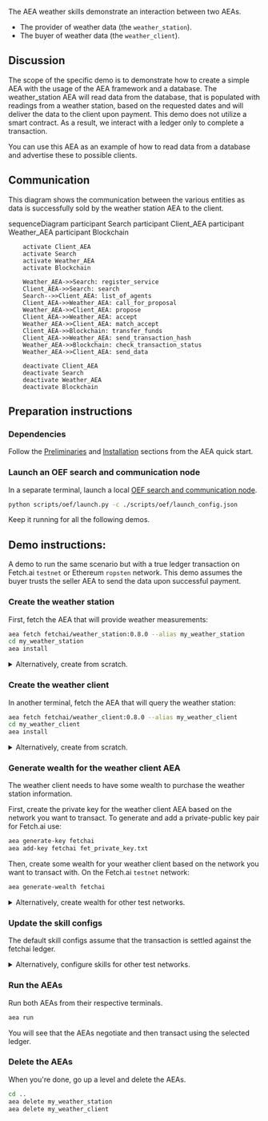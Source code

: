 The AEA weather skills demonstrate an interaction between two AEAs.

* The provider of weather data (the `weather_station`).
* The buyer of weather data (the `weather_client`).

## Discussion

The scope of the specific demo is to demonstrate how to create a simple AEA with the usage of the AEA framework and a database. The weather_station AEA
will read data from the database, that is populated with readings from a weather station, based on the requested dates and will deliver the data to the client upon payment.
This demo does not utilize a smart contract. As a result, we interact with a ledger only to complete a transaction.

You can use this AEA as an example of how to read data from a database and advertise these to possible clients.  

## Communication

This diagram shows the communication between the various entities as data is successfully sold by the weather station AEA to the client. 

<div class="mermaid">
    sequenceDiagram
        participant Search
        participant Client_AEA
        participant Weather_AEA
        participant Blockchain
    
        activate Client_AEA
        activate Search
        activate Weather_AEA
        activate Blockchain
        
        Weather_AEA->>Search: register_service
        Client_AEA->>Search: search
        Search-->>Client_AEA: list_of_agents
        Client_AEA->>Weather_AEA: call_for_proposal
        Weather_AEA->>Client_AEA: propose
        Client_AEA->>Weather_AEA: accept
        Weather_AEA->>Client_AEA: match_accept
        Client_AEA->>Blockchain: transfer_funds
        Client_AEA->>Weather_AEA: send_transaction_hash
        Weather_AEA->>Blockchain: check_transaction_status
        Weather_AEA->>Client_AEA: send_data
        
        deactivate Client_AEA
        deactivate Search
        deactivate Weather_AEA
        deactivate Blockchain
       
</div>

## Preparation instructions

### Dependencies

Follow the <a href="../quickstart/#preliminaries">Preliminaries</a> and <a href="../quickstart/#installation">Installation</a> sections from the AEA quick start.

### Launch an OEF search and communication node

In a separate terminal, launch a local [OEF search and communication node](../oef-ledger).
``` bash
python scripts/oef/launch.py -c ./scripts/oef/launch_config.json
```

Keep it running for all the following demos.

## Demo instructions:

A demo to run the same scenario but with a true ledger transaction on Fetch.ai `testnet` or Ethereum `ropsten` network. This demo assumes the buyer
trusts the seller AEA to send the data upon successful payment.

### Create the weather station

First, fetch the AEA that will provide weather measurements:
``` bash
aea fetch fetchai/weather_station:0.8.0 --alias my_weather_station
cd my_weather_station
aea install
```

<details><summary>Alternatively, create from scratch.</summary>
<p>

The following steps create the weather station from scratch:
``` bash
aea create my_weather_station
cd my_weather_station
aea add connection fetchai/oef:0.6.0
aea add connection fetchai/ledger:0.2.0
aea add skill fetchai/weather_station:0.7.0
aea install
aea config set agent.default_connection fetchai/oef:0.6.0
```

In `weather_station/aea-config.yaml` add 
``` yaml
default_routing:
  fetchai/ledger_api:0.1.0: fetchai/ledger:0.2.0
```

</p>
</details>


### Create the weather client

In another terminal, fetch the AEA that will query the weather station:
``` bash
aea fetch fetchai/weather_client:0.8.0 --alias my_weather_client
cd my_weather_client
aea install
```

<details><summary>Alternatively, create from scratch.</summary>
<p>

The following steps create the weather client from scratch:
``` bash
aea create my_weather_client
cd my_weather_client
aea add connection fetchai/oef:0.6.0
aea add connection fetchai/ledger:0.2.0
aea add skill fetchai/weather_client:0.6.0
aea install
aea config set agent.default_connection fetchai/oef:0.6.0
```

In `my_weather_client/aea-config.yaml` add 
``` yaml
default_routing:
  fetchai/ledger_api:0.1.0: fetchai/ledger:0.2.0
```

</p>
</details>


### Generate wealth for the weather client AEA

The weather client needs to have some wealth to purchase the weather station information.

First, create the private key for the weather client AEA based on the network you want to transact. To generate and add a private-public key pair for Fetch.ai use:
``` bash
aea generate-key fetchai
aea add-key fetchai fet_private_key.txt
```

Then, create some wealth for your weather client based on the network you want to transact with. On the Fetch.ai `testnet` network:
``` bash
aea generate-wealth fetchai
```

<details><summary>Alternatively, create wealth for other test networks.</summary>
<p>

To generate and add a private-public key pair for Ethereum use:
``` bash
aea generate-key ethereum
aea add-key ethereum eth_private_key.txt
```

On the Ethereum `ropsten` network.
``` bash
aea generate-wealth ethereum
```

Alternatively, to generate and add a private-public key pair for Cosmos use:
``` bash
aea generate-key cosmos
aea add-key cosmos cosmos_private_key.txt
```

On the Cosmos `testnet` network.
``` bash
aea generate-wealth cosmos
```

</p>
</details>


### Update the skill configs

The default skill configs assume that the transaction is settled against the fetchai ledger.

<details><summary>Alternatively, configure skills for other test networks.</summary>
<p>

<strong>Weather station:</strong>
<br>
Ensure you are in the weather station project directory.

For ethereum, update the skill config of the weather station via the `aea config get/set` command like so:
``` bash
aea config set vendor.fetchai.skills.weather_station.models.strategy.args.currency_id ETH
aea config set vendor.fetchai.skills.weather_station.models.strategy.args.ledger_id ethereum
```

Or for cosmos, like so:
``` bash
aea config set vendor.fetchai.skills.weather_station.models.strategy.args.currency_id ATOM
aea config set vendor.fetchai.skills.weather_station.models.strategy.args.ledger_id cosmos
```

This updates the weather station skill config (`my_weather_station/vendor/fetchai/skills/weather_station/skill.yaml`).


<strong>Weather client:</strong>
<br>
Ensure you are in the weather client project directory.

For ethereum, update the skill config of the weather client via the `aea config get/set` command like so:
``` bash
aea config set vendor.fetchai.skills.weather_client.models.strategy.args.currency_id ETH
aea config set vendor.fetchai.skills.weather_client.models.strategy.args.ledger_id ethereum
```

Or for cosmos, like so:
``` bash
aea config set vendor.fetchai.skills.weather_client.models.strategy.args.currency_id ATOM
aea config set vendor.fetchai.skills.weather_client.models.strategy.args.ledger_id cosmos
```

This updates the weather client skill config (`my_weather_client/vendor/fetchai/skills/weather_client/skill.yaml`).

</p>
</details>

### Run the AEAs

Run both AEAs from their respective terminals.
``` bash
aea run
```

You will see that the AEAs negotiate and then transact using the selected ledger.

### Delete the AEAs

When you're done, go up a level and delete the AEAs.

``` bash
cd ..
aea delete my_weather_station
aea delete my_weather_client
```


